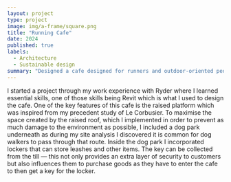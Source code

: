 ```yaml
---
layout: project
type: project
image: img/a-frame/square.png
title: "Running Cafe"
date: 2024
published: true
labels:
  - Architecture
  - Sustainable design
summary: "Designed a cafe designed for runners and outdoor-oriented people that took into account part of the environment, my first ever project alongside Ryder Architecture"
---
```


I started a project through my work experience with Ryder where I learned essential skills, one of those skills being Revit which is what I used to design the cafe. One of the key features of this cafe is the raised platform which was inspired from my precedent study of Le Corbusier. To maximise the space created by the raised roof, which I implemented in order to prevent as much damage to the environment as possible, I included a dog park underneath as during my site analysis I discovered it is common for dog walkers to pass through that route. Inside the dog park I incorporated lockers that can store leashes and other items. The key can be collected from the till — this not only provides an extra layer of security to customers but also influences them to purchase goods as they have to enter the cafe to then get a key for the locker.
